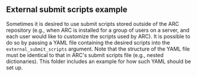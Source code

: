 ## External submit scripts example

Sometimes it is desired to use submit scripts stored outside of the ARC repository
(e.g., when ARC is installed for a group of users on a server, and each user would like to customize
the scripts used by ARC).
It is possible to do so by passing a YAML file containing the desired scripts into
the ``external_submit_scripts`` argument.
Note that the structure of the YAML file must be identical to that in ARC's submit scripts file
(e.g., nested dictionaries). 
This folder includes an example for how such YAML should be set up.
